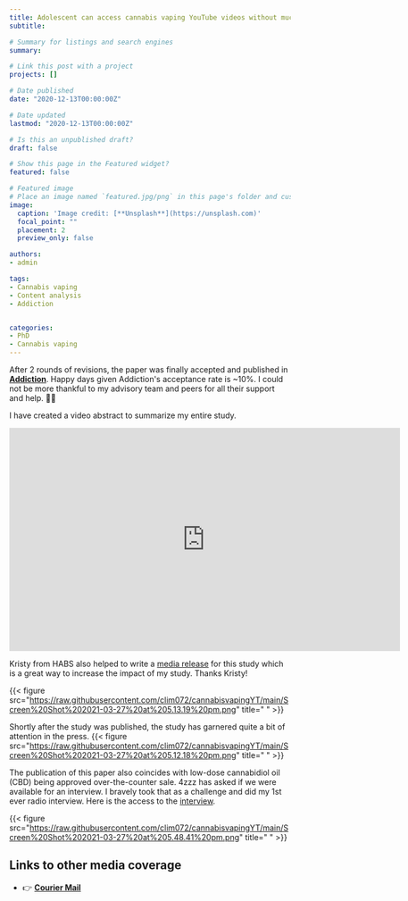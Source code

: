 ```yaml
---
title: Adolescent can access cannabis vaping YouTube videos without much restriction   
subtitle:        

# Summary for listings and search engines
summary: 

# Link this post with a project
projects: []

# Date published
date: "2020-12-13T00:00:00Z"

# Date updated
lastmod: "2020-12-13T00:00:00Z"

# Is this an unpublished draft?
draft: false

# Show this page in the Featured widget?
featured: false

# Featured image
# Place an image named `featured.jpg/png` in this page's folder and customize its options here.
image:
  caption: 'Image credit: [**Unsplash**](https://unsplash.com)'
  focal_point: ""
  placement: 2
  preview_only: false

authors:
- admin

tags:
- Cannabis vaping
- Content analysis
- Addiction


categories:
- PhD
- Cannabis vaping
---
```


After 2 rounds of revisions, the paper was finally accepted and published in [**Addiction**](https://onlinelibrary.wiley.com/doi/abs/10.1111/add.15424). Happy days given Addiction's acceptance rate is ~10%. I could not be more thankful to my advisory team and peers for all their support and help. 🦄✨ 

I have created a video abstract to summarize my entire study.  

<iframe width="700" height="400" src="https://www.youtube.com/embed/Mx2Ctvv9I-Y" title="YouTube video player" frameborder="0" allow="accelerometer; autoplay; clipboard-write; encrypted-media; gyroscope; picture-in-picture" allowfullscreen></iframe>

<br>

Kristy from HABS also helped to write a [media release](https://www.uq.edu.au/news/article/2021/02/call-tougher-age-restrictions-youtube-vaping-cannabis-videos) for this study which is a great way to increase the impact of my study. Thanks Kristy!

{{< figure src="https://raw.githubusercontent.com/clim072/cannabisvapingYT/main/Screen%20Shot%202021-03-27%20at%205.13.19%20pm.png" title=" " >}}

Shortly after the study was published, the study has garnered quite a bit of attention in the press.
{{< figure src="https://raw.githubusercontent.com/clim072/cannabisvapingYT/main/Screen%20Shot%202021-03-27%20at%205.12.18%20pm.png" title=" " >}}

The publication of this paper also coincides with low-dose cannabidiol oil (CBD) being approved over-the-counter sale. 4zzz has asked if we were available for an interview. I bravely took that as a challenge and did my 1st ever radio interview. Here is the access to the [interview](https://www.4zzzfm.org.au/program/brisbane-line/2021-02-11%2012:00:00?fbclid=IwAR2nTOTTFRP54wyvRbhdj6doqP5aNJxAr6PCIcH-EZqHxTXFHCbFIx29S98).


{{< figure src="https://raw.githubusercontent.com/clim072/cannabisvapingYT/main/Screen%20Shot%202021-03-27%20at%205.48.41%20pm.png" title=" " >}}

## Links to other media coverage

- 👉 [**Courier Mail**](https://www.couriermail.com.au/news/queensland/uq-study-finds-youtube-videos-depict-cannabis-vaping-as-fun-easy-for-kids-to-access/news-story/77fb0d0416be6aa8bf7a5ccee30b6d1f)

 



